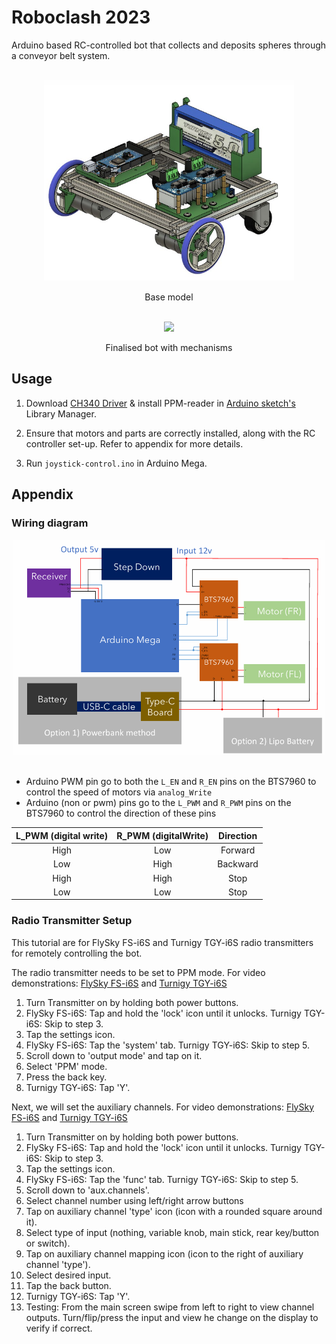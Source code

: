 # Roboclash 2023

Arduino based RC-controlled bot that collects and deposits spheres through a conveyor belt system.

<br>

<div align="center">
<img src='./readme_assets/base_model.png' width="400px" >
<p>Base model</p>
</div>

<br>

<div align="center">
<img src='./readme_assets/final_model.gif' width="400px" >
<p>Finalised bot with mechanisms</p>
</div>

## Usage

1. Download [CH340 Driver](https://sparks.gogo.co.nz/ch340.html) & install PPM-reader in [Arduino sketch's](https://www.arduino.cc/en/software) Library Manager.

2. Ensure that motors and parts are correctly installed, along with the RC controller set-up. Refer to appendix for more details.

3. Run `joystick-control.ino` in Arduino Mega.

## Appendix

### Wiring diagram

<div align="center">
<img src='./readme_assets/wiring_diagram.png' width="500px" >
</div>
<br>

- Arduino PWM pin go to both the `L_EN` and `R_EN` pins on the BTS7960 to control the speed of motors via `analog_Write`
- Arduino (non or pwm) pins go to the `L_PWM` and `R_PWM` pins on the BTS7960 to control the direction of these pins

| L_PWM (digital write) | R_PWM (digitalWrite) | Direction |
| :-------------------: | :------------------: | :-------: |
|         High          |         Low          |  Forward  |
|          Low          |         High         | Backward  |
|         High          |         High         |   Stop    |
|          Low          |         Low          |   Stop    |

### Radio Transmitter Setup

This tutorial are for FlySky FS-i6S and Turnigy TGY-i6S radio transmitters for remotely controlling the bot.

The radio transmitter needs to be set to PPM mode.
For video demonstrations: [FlySky FS-i6S](https://www.youtube.com/watch?v=en10O9Wf_D8) and [Turnigy TGY-i6S](https://www.youtube.com/watch?v=D6ZH_D-QAng)

1. Turn Transmitter on by holding both power buttons.
2. FlySky FS-i6S: Tap and hold the 'lock' icon until it unlocks.
   Turnigy TGY-i6S: Skip to step 3.
3. Tap the settings icon.
4. FlySky FS-i6S: Tap the 'system' tab.
   Turnigy TGY-i6S: Skip to step 5.
5. Scroll down to 'output mode' and tap on it.
6. Select 'PPM' mode.
7. Press the back key.
8. Turnigy TGY-i6S: Tap 'Y'.

Next, we will set the auxiliary channels.
For video demonstrations: [FlySky FS-i6S](https://www.youtube.com/watch?v=65abX_aTCBs) and [Turnigy TGY-i6S](https://www.youtube.com/watch?v=EIceM0KDCqE)

1. Turn Transmitter on by holding both power buttons.
2. FlySky FS-i6S: Tap and hold the 'lock' icon until it unlocks.
   Turnigy TGY-i6S: Skip to step 3.
3. Tap the settings icon.
4. FlySky FS-i6S: Tap the 'func' tab.
   Turnigy TGY-i6S: Skip to step 5.
5. Scroll down to 'aux.channels'.
6. Select channel number using left/right arrow buttons
7. Tap on auxiliary channel 'type' icon (icon with a rounded square around it).
8. Select type of input (nothing, variable knob, main stick, rear key/button or switch).
9. Tap on auxiliary channel mapping icon (icon to the right of auxiliary channel 'type').
10. Select desired input.
11. Tap the back button.
12. Turnigy TGY-i6S: Tap 'Y'.
13. Testing: From the main screen swipe from left to right to view channel outputs. Turn/flip/press the input and view he change on the display to verify if correct.
